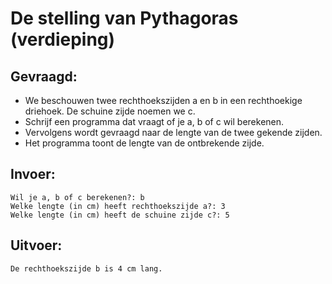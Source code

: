 # De stelling van Pythagoras (verdieping)

## Gevraagd:

* We beschouwen twee rechthoekszijden a en b in een rechthoekige driehoek. De schuine zijde noemen we c.
* Schrijf een programma dat vraagt of je a, b of c wil berekenen.
* Vervolgens wordt gevraagd naar de lengte van de twee gekende zijden.
* Het programma toont de lengte van de ontbrekende zijde.

## Invoer:
```
Wil je a, b of c berekenen?: b
Welke lengte (in cm) heeft rechthoekszijde a?: 3
Welke lengte (in cm) heeft de schuine zijde c?: 5
```

## Uitvoer:

```
De rechthoekszijde b is 4 cm lang.
```

